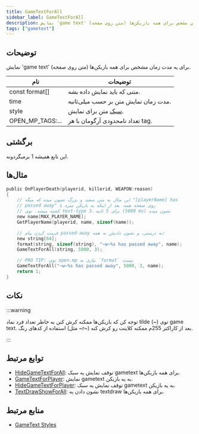 ```yaml
---
title: GameTextForAll
sidebar_label: GameTextForAll
description: نمایش 'game text' (متن روی صفحه) برای یه مدت زمان مشخص برای همه بازیکن‌ها.
tags: ["gametext"]
---
```


## توضیحات

نمایش 'game text' (متن روی صفحه) برای یه مدت زمان مشخص برای همه بازیکن‌ها.

| نام              | توضیحات                                                          |
|------------------|-------------------------------------------------------------------|
| const format[]   | متنی که باید نمایش داده بشه.                                        |
| time             | مدت زمان نمایش متن بر حسب میلی‌ثانیه.                                |
| style            | [سبک](../resources/gametextstyles) متن برای نمایش.                  |
| OPEN_MP_TAGS:... | تعداد نامحدودی آرگومان با هر tag.                                    |

## برگشتی

این تابع همیشه 1 برمیگردونه.

## مثال‌ها

```c
public OnPlayerDeath(playerid, killerid, WEAPON:reason)
{
    // این مثال یه متن سفید و بزرگ نشون میده که میگه "[playerName] has
    // passed away" روی صفحه همه، بعد از اینکه یه بازیکن میره یا
    // کشته میشه. توی text-type 3، برای 5 ثانیه (5000 ms) نشون میده
    new name[MAX_PLAYER_NAME];
    GetPlayerName(playerid, name, sizeof(name));

    // فرمت کردن پیام passed-away به درستی، و نشون دادنش به همه:
    new string[64];
    format(string, sizeof(string), "~w~%s has passed away", name);
    GameTextForAll(string, 5000, 3);

    // PRO TIP: توی open.mp نیازی به `format` نیست
    GameTextForAll("~w~%s has passed away", 5000, 3, name);
    return 1;
}
```

## نکات

:::warning

توجه کن که بازیکن‌ها ممکنه کرش کنن به خاطر تعداد فرد نماد tilde (~) توی game text. استفاده از کدهای رنگ (مثل ~r~) بعد از کاراکتر 255م ممکنه کلاینت رو کرش کنه.

:::

## توابع مرتبط

- [HideGameTextForAll](HideGameTextForAll): توقف نمایش یه سبک gametext برای همه بازیکن‌ها.
- [GameTextForPlayer](GameTextForPlayer): نمایش gametext به یه بازیکن.
- [HideGameTextForPlayer](HideGameTextForPlayer): توقف نمایش یه سبک gametext به یه بازیکن.
- [TextDrawShowForAll](TextDrawShowForAll): نشون دادن یه textdraw برای همه بازیکن‌ها.

## منابع مرتبط

- [GameText Styles](../resources/gametextstyles)